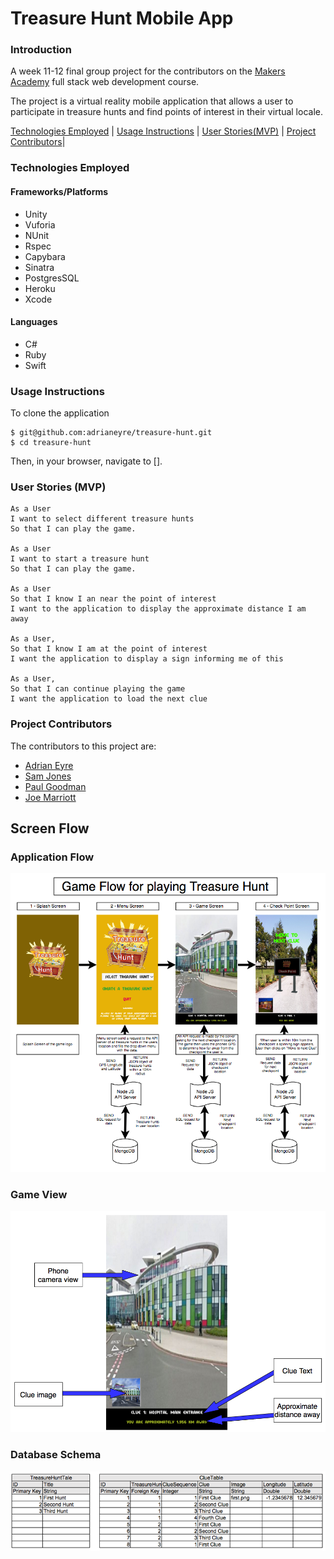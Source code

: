 # Treasure Hunt Mobile App

### Introduction

A week 11-12 final group project for the contributors on the [Makers Academy](http://www.makersacademy.com) full stack web development course.

The project is a virtual reality mobile application that allows a user to participate in treasure hunts and find points of interest in their virtual locale.

[Technologies Employed](#technologies-employed) | [Usage Instructions](#usage-instructions) | [User Stories(MVP)](#user-stories) | [Project Contributors](#project-contributors)|

### Technologies Employed

#### Frameworks/Platforms

* Unity
* Vuforia
* NUnit
* Rspec
* Capybara
* Sinatra
* PostgresSQL
* Heroku
* Xcode

#### Languages

* C#
* Ruby
* Swift

### Usage Instructions

To clone the application
```
$ git@github.com:adrianeyre/treasure-hunt.git
$ cd treasure-hunt
```

Then, in your browser, navigate to [].

### User Stories (MVP)

```
As a User
I want to select different treasure hunts
So that I can play the game.

As a User
I want to start a treasure hunt
So that I can play the game.

As a User
So that I know I an near the point of interest
I want to the application to display the approximate distance I am away

As a User,
So that I know I am at the point of interest
I want the application to display a sign informing me of this

As a User,
So that I can continue playing the game
I want the application to load the next clue
```

### Project Contributors
The contributors to this project are:

* [Adrian Eyre](https://github.com/adrianeyre)
* [Sam Jones](https://github.com/samjones1001)
* [Paul Goodman](https://github.com/thegooders)
* [Joe Marriott](https://github.com/J-Marriott)

## <a name="flow">Screen Flow</a>
### Application Flow
[![Screenshot](https://raw.githubusercontent.com/adrianeyre/treasure-hunt/master/images/GameFlow.png)](https://raw.githubusercontent.com/adrianeyre/treasure-hunt/master/images/GameFlow.png "Screen Shot 1")

### Game View
[![Screenshot](https://raw.githubusercontent.com/adrianeyre/treasure-hunt/master/images/GameView.png)](https://raw.githubusercontent.com/adrianeyre/treasure-hunt/master/images/GameView.png "Screen Shot 1")

### Database Schema
[![Screenshot](https://raw.githubusercontent.com/adrianeyre/treasure-hunt/master/images/schema.png)](https://raw.githubusercontent.com/adrianeyre/treasure-hunt/master/images/schema.png "Screen Shot 1")

